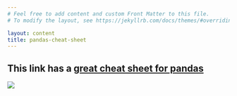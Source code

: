 ```yaml
---
# Feel free to add content and custom Front Matter to this file.
# To modify the layout, see https://jekyllrb.com/docs/themes/#overriding-theme-defaults

layout: content
title: pandas-cheat-sheet
---
```


## This link has a <a href="{{ site.baseurl }}/assets/docs/resources/Pandas_Cheat_Sheet.pdf" target="_blank">great cheat sheet for pandas</a>
<img src="{{ site.baseurl }}/assets/img/taylor-swift-panda.jpg">